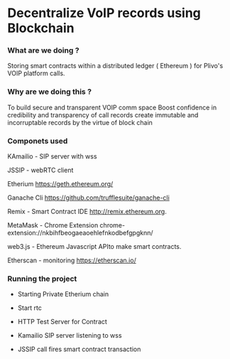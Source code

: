 # Decentralize VoIP records using Blockchain

### What are we doing ?
Storing smart contracts within a distributed ledger ( Ethereum ) for Plivo's VOIP platform calls.

### Why are we doing this ?
To build secure and transparent VOIP comm space
Boost confidence in credibility and transparency of call records 
create immutable and incorruptable records by the virtue of block chain 

### Componets used

KAmailio - SIP server with wss 

JSSIP - webRTC client

Etherium https://geth.ethereum.org/

Ganache Cli https://github.com/trufflesuite/ganache-cli

Remix - Smart Contract IDE http://remix.ethereum.org.

MetaMask - Chrome Extension chrome-extension://nkbihfbeogaeaoehlefnkodbefgpgknn/

web3.js - Ethereum Javascript APIto make smart contracts.

Etherscan - monitoring https://etherscan.io/

### Running the project

* Starting Private Etherium chain 

* Start rtc 

* HTTP Test Server for Contract

* Kamailio SIP server listening to wss 

* JSSIP call fires smart contract transaction




